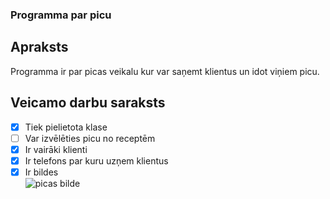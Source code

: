 ### Programma par picu
## Apraksts
Programma ir par picas veikalu kur var saņemt klientus un idot viņiem picu.
## Veicamo darbu saraksts
- [x] Tiek pielietota klase<br>
- [ ] Var izvēlēties picu no receptēm<br>
- [x] Ir vairāki klienti<br>
- [x] Ir telefons par kuru uzņem klientus<br>
- [x] Ir bildes<br>
![picas bilde](https://media.istockphoto.com/id/901501348/vector/slice-of-melted-cheese-pepperoni-pizza.jpg?s=612x612&w=0&k=20&c=0cIsVfLHiabGD1NGDZEfE1hIBmD5DQuzNuLK8Owvyo8=)
